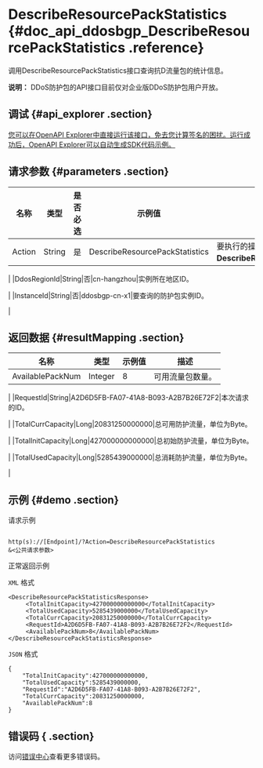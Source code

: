 # DescribeResourcePackStatistics {#doc_api_ddosbgp_DescribeResourcePackStatistics .reference}

调用DescribeResourcePackStatistics接口查询抗D流量包的统计信息。

**说明：** DDoS防护包的API接口目前仅对企业版DDoS防护包用户开放。

## 调试 {#api_explorer .section}

[您可以在OpenAPI Explorer中直接运行该接口，免去您计算签名的困扰。运行成功后，OpenAPI Explorer可以自动生成SDK代码示例。](https://api.aliyun.com/#product=ddosbgp&api=DescribeResourcePackStatistics&type=RPC&version=2018-07-20)

## 请求参数 {#parameters .section}

|名称|类型|是否必选|示例值|描述|
|--|--|----|---|--|
|Action|String|是|DescribeResourcePackStatistics|要执行的操作，取值：**DescribeResourcePackStatistics**。

 |
|DdosRegionId|String|否|cn-hangzhou|实例所在地区ID。

 |
|InstanceId|String|否|ddosbgp-cn-x1|要查询的防护包实例ID。

 |

## 返回数据 {#resultMapping .section}

|名称|类型|示例值|描述|
|--|--|---|--|
|AvailablePackNum|Integer|8|可用流量包数量。

 |
|RequestId|String|A2D6D5FB-FA07-41A8-B093-A2B7B26E72F2|本次请求的ID。

 |
|TotalCurrCapacity|Long|20831250000000|总可用防护流量，单位为Byte。

 |
|TotalInitCapacity|Long|427000000000000|总初始防护流量，单位为Byte。

 |
|TotalUsedCapacity|Long|5285439000000|总消耗防护流量，单位为Byte。

 |

## 示例 {#demo .section}

请求示例

``` {#request_demo}

http(s)://[Endpoint]/?Action=DescribeResourcePackStatistics
&<公共请求参数>

```

正常返回示例

`XML` 格式

``` {#xml_return_success_demo}
<DescribeResourcePackStatisticsResponse>
     <TotalInitCapacity>427000000000000</TotalInitCapacity>
     <TotalUsedCapacity>5285439000000</TotalUsedCapacity>
     <TotalCurrCapacity>20831250000000</TotalCurrCapacity>
     <RequestId>A2D6D5FB-FA07-41A8-B093-A2B7B26E72F2</RequestId>
     <AvailablePackNum>8</AvailablePackNum>
</DescribeResourcePackStatisticsResponse>
```

`JSON` 格式

``` {#json_return_success_demo}
{
	"TotalInitCapacity":427000000000000,
	"TotalUsedCapacity":5285439000000,
	"RequestId":"A2D6D5FB-FA07-41A8-B093-A2B7B26E72F2",
	"TotalCurrCapacity":20831250000000,
	"AvailablePackNum":8
}
```

## 错误码 { .section}

访问[错误中心](https://error-center.aliyun.com/status/product/ddosbgp)查看更多错误码。


